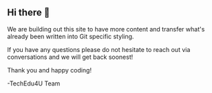 ## Hi there 👋

We are building out this site to have more content and transfer what's already been written into Git specific styling.

If you have any questions please do not hesitate to reach out via conversations and we will get back soonest!

Thank you and happy coding!

-TechEdu4U Team

<!--
**TechEdu4U/techedu4u** is a ✨ _special_ ✨ repository because its `README.md` (this file) appears on your GitHub profile.

Here are some ideas to get you started:

- 🔭 I’m currently working on ...
- 🌱 I’m currently learning ...
- 👯 I’m looking to collaborate on ...
- 🤔 I’m looking for help with ...
- 💬 Ask me about ...
- 📫 How to reach me: ...
- 😄 Pronouns: ...
- ⚡ Fun fact: ...
-->
